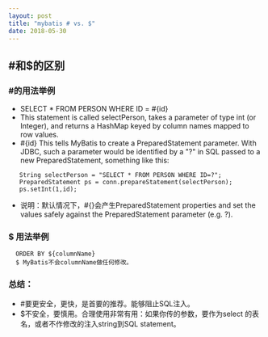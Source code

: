 ```yaml
---
layout: post
title: "mybatis # vs. $"
date: 2018-05-30
---
```

## #和$的区别
### #的用法举例
 * SELECT * FROM PERSON WHERE ID = #{id}
 * This statement is called selectPerson, takes a parameter of type int (or Integer), and returns a HashMap keyed by column names mapped to row values.
 * #{id} This tells MyBatis to create a PreparedStatement parameter. With JDBC, such a parameter would be identified by a "?" in SQL passed to a new PreparedStatement, something like this:
 ```
    String selectPerson = "SELECT * FROM PERSON WHERE ID=?";
    PreparedStatement ps = conn.prepareStatement(selectPerson);
    ps.setInt(1,id);
 ```
  * 说明：默认情况下，#{}会产生PreparedStatement properties and set the values safely against the PreparedStatement parameter (e.g. ?).
  
### $ 用法举例
      ORDER BY ${columnName}
      $ MyBatis不会columnName做任何修改。 
      
      
### 总结：
  * #要更安全，更快，是首要的推荐。能够阻止SQL注入。
  * $不安全，要慎用。合理使用非常有用：如果你传的参数，要作为select 的表名，或者不作修改的注入string到SQL statement。
